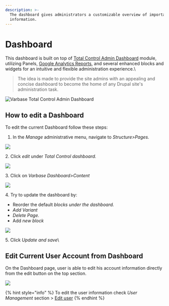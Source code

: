 ```yaml
---
description: >-
  The dashboard gives administrators a customizable overview of important site
  information.
---
```


# Dashboard

This dashboard is built on top of [Total Control Admin Dashboard](https://www.drupal.org/project/total\_control) module, utilizing Panels, [Google Analytics Reports](https://www.drupal.org/project/google\_analytics\_reports), and several enhanced blocks and widgets for an intuitive and flexible administration experience.\


> The idea is made to provide the site admins with an appealing and concise dashboard to become the home of any Drupal site's administration task.

![Varbase Total Control Admin Dashboard](../../.gitbook/assets/varbase-total-control-admin-dashboard-imac\_0.png)

## How to edit a Dashboard

To edit the current Dashboard follow these steps:

1. In the _Manage_ administrative menu, navigate to _Structure>Pages._

![](../../.gitbook/assets/Dashboard\_test\_qa\_varbase\_8\_8\_x\_development\_13\_07\_2020.png)

2\. Click _edit_ under _Total Control dashboard._

![](<../../.gitbook/assets/Pages\_test\_qa\_varbase\_8\_8\_x\_development\_13\_07\_2020 (1).png>)

3\. Click on _Varbase Dashboard>Content_

![](../../.gitbook/assets/Content\_test\_qa\_varbase\_8\_8\_x\_development\_13\_07\_2020.png)

4\. Try to update the dashboard by:

* Reorder the default _blocks under the dashboard._&#x20;
* _Add Variant_&#x20;
* _Delete Page._
* Add _new block_

![](<../../.gitbook/assets/Content\_test\_qa\_varbase\_8\_8\_x\_development\_13\_07\_2020 (1).png>)

5\. Click _Update and save_\


## Edit Current User Account from Dashboard

On the Dashboard page, user is able to edit his account information directly from the edit button on the top section.&#x20;

![](<../../.gitbook/assets/Dashboard\_test\_qa\_varbase\_8\_8\_x\_development\_13\_07\_2020 (1).png>)

{% hint style="info" %}
To edit the user information check _User Management_ section > [Edit user](../user-management/edit-user.md)
{% endhint %}
